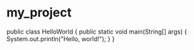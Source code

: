 # my_project
public class HelloWorld {
    public static void main(String[] args) {
        System.out.println("Hello, world!");
    }
}
